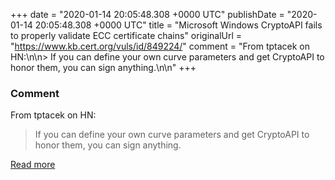 
+++
date = "2020-01-14 20:05:48.308 +0000 UTC"
publishDate = "2020-01-14 20:05:48.308 +0000 UTC"
title = "Microsoft Windows CryptoAPI fails to properly validate ECC certificate chains"
originalUrl = "https://www.kb.cert.org/vuls/id/849224/"
comment = "From tptacek on HN:\n\n> If you can define your own curve parameters and get CryptoAPI to honor them, you can sign anything.\n\n"
+++

### Comment

From tptacek on HN:

> If you can define your own curve parameters and get CryptoAPI to honor them, you can sign anything.



[Read more](https://www.kb.cert.org/vuls/id/849224/)
